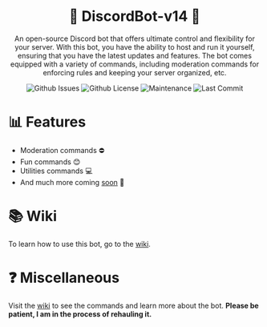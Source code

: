 <div align="center">

# 🤖 DiscordBot-v14 🤖

An open-source Discord bot that offers ultimate control and flexibility for your server. With this bot, you have the ability to host and run it yourself, ensuring that you have the latest updates and features. The bot comes equipped with a variety of commands, including moderation commands for enforcing rules and keeping your server organized, etc.

</p>

![Github Issues](https://img.shields.io/github/issues/josephistired/DiscordBot-v14?color=red&style=for-the-badge)
![Github License](https://img.shields.io/github/license/josephistired/DiscordBot-v14?color=black&style=for-the-badge)
![Maintenance](https://img.shields.io/maintenance/yes/2022?color=BLACK&style=for-the-badge)
![Last Commit](https://img.shields.io/github/last-commit/josephistired/DiscordBot-v14?style=for-the-badge)

</div>

# 📊 Features

- Moderation commands ⛔
- Fun commands 😊
- Utilities commands 💻
- And much more coming [soon](https://github.com/users/josephistired/projects/8) 🎊

# 📚 Wiki

To learn how to use this bot, go to the [wiki](https://www.josephcarmosino.website/discordbotv14#wiki).

# ❓ Miscellaneous

Visit the [wiki](https://www.josephcarmosino.website/discordbotv14#miscellaneous) to see the commands and learn more about the bot.
**Please be patient, I am in the process of rehauling it.**
